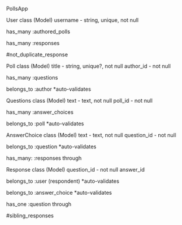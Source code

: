 PollsApp

User class (Model)
username - string, unique, not null

has_many :authored_polls

has_many :responses

#not_duplicate_response





Poll class (Model)
title - string, unique?, not null
author_id - not null

has_many :questions

belongs_to :author  *auto-validates






Questions class (Model)
text - text, not null
poll_id - not null

has_many :answer_choices

belongs_to :poll  *auto-validates






AnswerChoice class (Model)
text - text, not null
question_id - not null

belongs_to :question  *auto-validates

has_many: :responses through




Response class (Model)
question_id - not null
answer_id

belongs_to :user (respondent)  *auto-validates

belongs_to :answer_choice  *auto-validates

has_one :question through

#sibling_responses







